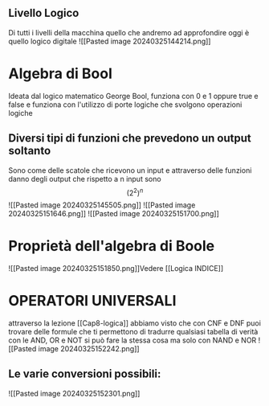 
## Livello Logico
Di tutti i livelli della macchina quello che andremo ad approfondire oggi è quello logico digitale
![[Pasted image 20240325144214.png]]

# Algebra di Bool
Ideata dal logico matematico George Bool, funziona con 0 e 1 oppure true e false e funziona con l'utilizzo di porte logiche che svolgono operazioni logiche

## Diversi tipi di funzioni che prevedono un output soltanto
Sono come delle scatole che ricevono un input e attraverso delle funzioni danno degli output che rispetto a n input sono $$(2^2)^n$$
![[Pasted image 20240325145505.png]]
![[Pasted image 20240325151646.png]]
![[Pasted image 20240325151700.png]]
# Proprietà dell'algebra di Boole

![[Pasted image 20240325151850.png]]Vedere [[Logica INDICE]]


# OPERATORI UNIVERSALI
attraverso la lezione [[Cap8-logica]]
abbiamo visto che con CNF e DNF puoi trovare delle formule che ti permettono di tradurre qualsiasi tabella di verità
con le AND, OR e NOT
si può fare la stessa cosa ma solo con NAND e NOR
![[Pasted image 20240325152242.png]]
## Le varie conversioni possibili:

![[Pasted image 20240325152301.png]]
